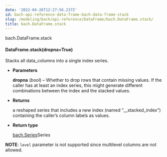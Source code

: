 ```yaml
---
date: '2022-04-26T12:27:56.237Z'
id: bach-api-reference-data-frame-bach-data-frame-stack
slug: /modeling/bach/api-reference/DataFrame/bach.DataFrame.stack/
title: bach.DataFrame.stack
---
```


bach.DataFrame.stack


#### DataFrame.stack(dropna=True)
Stacks all data_columns into a single index series.


* **Parameters**

    **dropna** (*bool*) – Whether to drop rows that contain missing values. If the caller has
    at least an index series, this might generate different combinations between
    the index and the stacked values.



* **Returns**

    a reshaped series that includes a new index (named “__stacked_index”)
    containing the caller’s column labels as values.



* **Return type**

    [bach.Series](#bach.Series)Series


**NOTE**: `level` parameter is not supported since multilevel columns are not allowed.

<!-- !! processed by numpydoc !! -->

